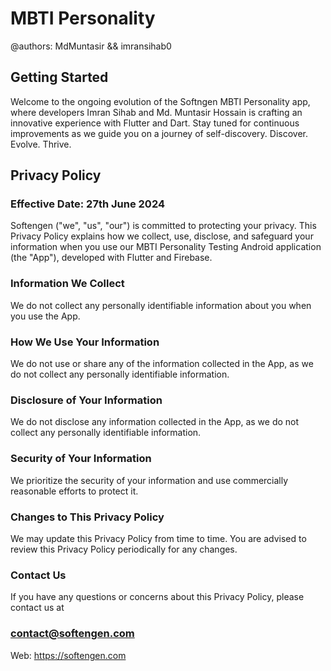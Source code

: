# MBTI Personality
@authors: MdMuntasir && imransihab0

## Getting Started
Welcome to the ongoing evolution of the Softngen MBTI Personality app, where developers Imran Sihab and Md. Muntasir Hossain is crafting an innovative experience with Flutter and Dart. Stay tuned for continuous improvements as we guide you on a journey of self-discovery. Discover. Evolve. Thrive.

## Privacy Policy
### Effective Date: 27th June 2024

Softengen ("we", "us", "our") is committed to protecting your privacy. This Privacy Policy explains how we collect, use, disclose, and safeguard your information when you use our MBTI Personality Testing Android application (the "App"), developed with Flutter and Firebase.

### Information We Collect

We do not collect any personally identifiable information about you when you use the App.

### How We Use Your Information

We do not use or share any of the information collected in the App, as we do not collect any personally identifiable information.

### Disclosure of Your Information

We do not disclose any information collected in the App, as we do not collect any personally identifiable information.

### Security of Your Information

We prioritize the security of your information and use commercially reasonable efforts to protect it.

### Changes to This Privacy Policy

We may update this Privacy Policy from time to time. You are advised to review this Privacy Policy periodically for any changes.

### Contact Us

If you have any questions or concerns about this Privacy Policy, please contact us at 
### contact@softengen.com

Web: https://softengen.com
